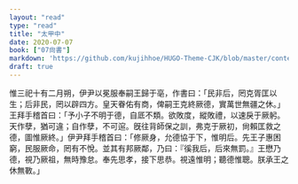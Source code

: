 ```yaml
---
layout: "read"
type: "read"
title: "太甲中"
date: 2020-07-07
book: ["07尙書"]
markdown: 'https://github.com/kujihhoe/HUGO-Theme-CJK/blob/master/content/read/07-尙書/太甲中.md'
draft: true
---
```


惟三祀十有二月朔，伊尹以冕服奉嗣王歸于亳，作書曰：「民非后，罔克胥匡以生；后非民，罔以辟四方。皇天眷佑有商，俾嗣王克終厥德，實萬世無疆之休。」王拜手稽首曰：「予小子不明于德，自厎不類。欲敗度，縱敗禮，以速戾于厥躬。天作孽，猶可違；自作孽，不可逭。旣往背師保之訓，弗克于厥初，尙賴匡救之德，圖惟厥終。」伊尹拜手稽首曰：「修厥身，允德協于下，惟明后。先王子惠困窮，民服厥命，罔有不悅。並其有邦厥鄰，乃曰：『徯我后，后來無罰。』王懋乃德，視乃厥祖，無時豫怠。奉先思孝，接下思恭。視遠惟明；聽德惟聰。朕承王之休無斁。」
